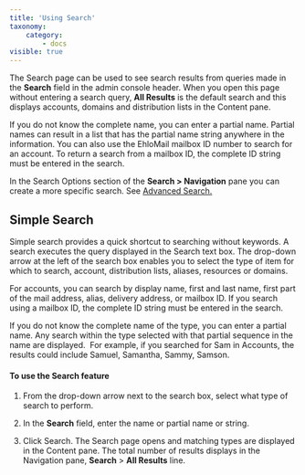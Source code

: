 ```yaml
---
title: 'Using Search'
taxonomy:
    category:
        - docs
visible: true
---
```


The Search page can be used to see search results from queries made in the **Search** field in the admin console header. When you open this page without entering a search query, **All Results** is the default search and this displays accounts, domains and distribution lists in the Content pane.

If you do not know the complete name, you can enter a partial name. Partial names can result in a list that has the partial name string anywhere in the information. You can also use the EhloMail mailbox ID number to search for an account. To return a search from a mailbox ID, the complete ID string must be entered in the search.

In the Search Options section of the **Search > Navigation** pane you can create a more specific search. See [Advanced Search.](/ehlomail-admin-articles/ehlomail-administration-console/search/advanced-search)

## Simple Search

Simple search provides a quick shortcut to searching without keywords. A search executes the query displayed in the Search text box. The drop-down arrow at the left of the search box enables you to select the type of item for which to search, account, distribution lists, aliases, resources or domains.

For accounts, you can search by display name, first and last name, first part of the mail address, alias, delivery address, or mailbox ID. If you search using a mailbox ID, the complete ID string must be entered in the search.  

If you do not know the complete name of the type, you can enter a partial name. Any search within the type selected with that partial sequence in the name are displayed.  For example, if you searched for Sam in Accounts, the results could include Samuel, Samantha, Sammy, Samson.

#### To use the Search feature

1. From the drop-down arrow next to the search box, select what type of search to perform.

2. In the **Search** field, enter the name or partial name or string.

3. Click Search. The Search page opens and matching types are displayed in the Content pane. The total number of results displays in the Navigation pane, **Search** > **All Results** line.